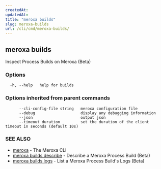 ```yaml
---
createdAt: 
updatedAt: 
title: "meroxa builds"
slug: meroxa-builds
url: /cli/cmd/meroxa-builds/
---
```

## meroxa builds

Inspect Process Builds on Meroxa (Beta)

### Options

```
  -h, --help   help for builds
```

### Options inherited from parent commands

```
      --cli-config-file string   meroxa configuration file
      --debug                    display any debugging information
      --json                     output json
      --timeout duration         set the duration of the client timeout in seconds (default 10s)
```

### SEE ALSO

* [meroxa](/cli/cmd/meroxa/)	 - The Meroxa CLI
* [meroxa builds describe](/cli/cmd/meroxa-builds-describe/)	 - Describe a Meroxa Process Build (Beta)
* [meroxa builds logs](/cli/cmd/meroxa-builds-logs/)	 - List a Meroxa Process Build's Logs (Beta)

